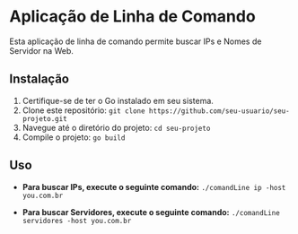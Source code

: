 # Aplicação de Linha de Comando

Esta aplicação de linha de comando permite buscar IPs e Nomes de Servidor na Web.

## Instalação

1. Certifique-se de ter o Go instalado em seu sistema.
2. Clone este repositório: `git clone https://github.com/seu-usuario/seu-projeto.git`
3. Navegue até o diretório do projeto: `cd seu-projeto`
4. Compile o projeto: `go build`

## Uso

- **Para buscar IPs, execute o seguinte comando:**
  `./comandLine ip -host you.com.br`

- **Para buscar Servidores, execute o seguinte comando:**
  `./comandLine servidores -host you.com.br`
